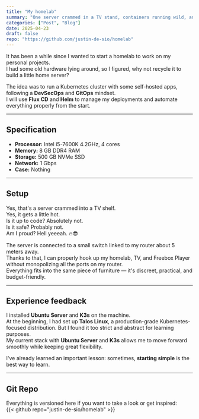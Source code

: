 ```yaml
---
title: "My homelab"
summary: "One server crammed in a TV stand, containers running wild, and GitOps keeping everything under control."
categories: ["Post", "Blog"]
date: 2025-04-23
draft: false
repo: "https://github.com/justin-de-sio/homelab"
---
```


It has been a while since I wanted to start a homelab to work on my personal projects.  
I had some old hardware lying around, so I figured, why not recycle it to build a little home server?

The idea was to run a Kubernetes cluster with some self-hosted apps, following a **DevSecOps** and **GitOps** mindset.  
I will use **Flux CD** and **Helm** to manage my deployments and automate everything properly from the start.

---

## Specification  
- **Processor:** Intel i5-7600K 4.2GHz, 4 cores  
- **Memory:** 8 GB DDR4 RAM  
- **Storage:** 500 GB NVMe SSD  
- **Network:** 1 Gbps  
- **Case:** Nothing 

---

## Setup  
Yes, that's a server crammed into a TV shelf.  
Yes, it gets a little hot.  
Is it up to code? Absolutely not.  
Is it safe? Probably not.  
Am I proud? Hell yeeeah. 🔥😎

The server is connected to a small switch linked to my router about 5 meters away.  
Thanks to that, I can properly hook up my homelab, TV, and Freebox Player without monopolizing all the ports on my router.  
Everything fits into the same piece of furniture — it's discreet, practical, and budget-friendly.

---

## Experience feedback  
I installed **Ubuntu Server** and **K3s** on the machine.  
At the beginning, I had set up **Talos Linux**, a production-grade Kubernetes-focused distribution. But I found it too strict and abstract for learning purposes.  
My current stack with **Ubuntu Server** and **K3s** allows me to move forward smoothly while keeping great flexibility.

I've already learned an important lesson: sometimes, **starting simple** is the best way to learn.

---

## Git Repo  
Everything is versioned here if you want to take a look or get inspired:  
{{< github repo="justin-de-sio/homelab" >}}